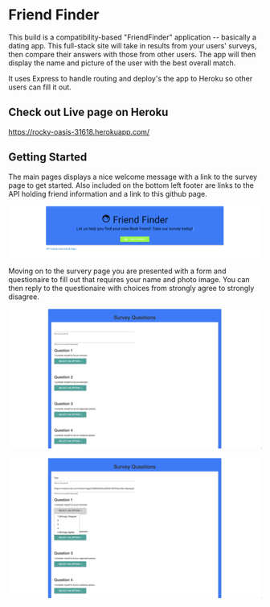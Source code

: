# Friend Finder

This build is a compatibility-based "FriendFinder" application -- basically a dating app. This full-stack site will take in results from your users' surveys, then compare their answers with those from other users. The app will then display the name and picture of the user with the best overall match. 

It uses Express to handle routing and deploy's the app to Heroku so other users can fill it out.

## Check out Live page on Heroku
https://rocky-oasis-31618.herokuapp.com/

## Getting Started
The main pages displays a nice welcome message with a link to the survey page to get started. Also included on the bottom left footer are links to the API holding friend information and a link to this github page.

![Screen shot](images/Home_Page.png)

Moving on to the survery page you are presented with a form and questionaire to fill out that requires your name and photo image. You can then reply to the questionaire with choices from strongly agree to strongly disagree.

![Screen shot 2](images/Survey_Page.png)

![Screen shot 3](images/Demo_Page.png)
